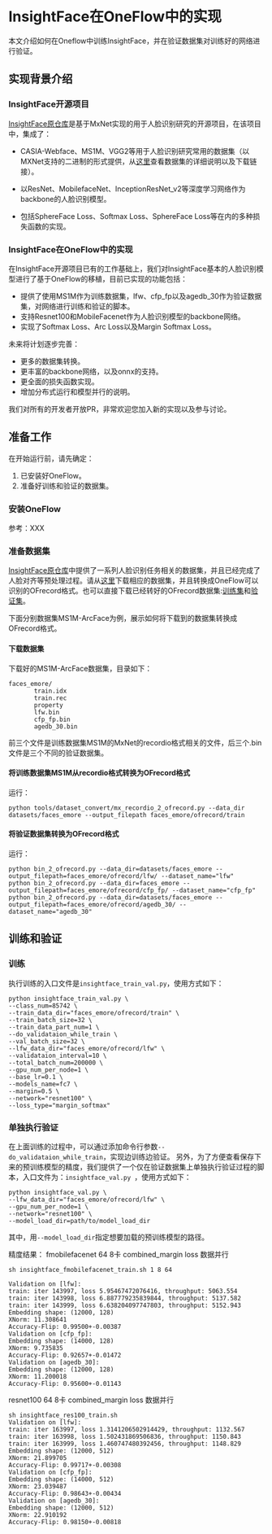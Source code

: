 # InsightFace在OneFlow中的实现

本文介绍如何在Oneflow中训练InsightFace，并在验证数据集对训练好的网络进行验证。

## 实现背景介绍

###  InsightFace开源项目

[InsightFace原仓库](https://github.com/deepinsight/insightface)是基于MxNet实现的用于人脸识别研究的开源项目，在该项目中，集成了：

* CASIA-Webface、MS1M、VGG2等用于人脸识别研究常用的数据集（以MXNet支持的二进制的形式提供，从[这里](https://github.com/deepinsight/insightface/wiki/Dataset-Zoo)查看数据集的详细说明以及下载链接）。

* 以ResNet、MobilefaceNet、InceptionResNet_v2等深度学习网络作为backbone的人脸识别模型。
* 包括SphereFace Loss、Softmax Loss、SphereFace Loss等在内的多种损失函数的实现。



### InsightFace在OneFlow中的实现

在InsightFace开源项目已有的工作基础上，我们对InsightFace基本的人脸识别模型进行了基于OneFlow的移植，目前已实现的功能包括：

* 提供了使用MS1M作为训练数据集，lfw、cfp_fp以及agedb_30作为验证数据集，对网络进行训练和验证的脚本。
* 支持Resnet100和MobileFacenet作为人脸识别模型的backbone网络。
* 实现了Softmax Loss、Arc Loss以及Margin Softmax Loss。


未来将计划逐步完善：

* 更多的数据集转换。
* 更丰富的backbone网络，以及onnx的支持。
* 更全面的损失函数实现。
* 增加分布式运行和模型并行的说明。



我们对所有的开发者开放PR，非常欢迎您加入新的实现以及参与讨论。

## 准备工作

在开始运行前，请先确定：
1. 已安装好OneFlow。
2. 准备好训练和验证的数据集。



###  安装OneFlow
参考：XXX

### 准备数据集

[InsightFace原仓库](https://github.com/deepinsight/insightface)中提供了一系列人脸识别任务相关的数据集，并且已经完成了人脸对齐等预处理过程。请从[这里](https://github.com/deepinsight/insightface/wiki/Dataset-Zoo)下载相应的数据集，并且转换成OneFlow可以识别的OFrecord格式。也可以直接下载已经转好的OFrecord数据集:[训练集](http://oneflow-public.oss-cn-beijing.aliyuncs.com/face_dataset/train_ofrecord.tar.gz)和[验证集](http://oneflow-public.oss-cn-beijing.aliyuncs.com/face_dataset/eval_ofrecord.tar.gz)。

下面分别数据集MS1M-ArcFace为例，展示如何将下载到的数据集转换成OFrecord格式。

#### 下载数据集

下载好的MS1M-ArcFace数据集，目录如下：

```
faces_emore/
       train.idx
       train.rec
       property
       lfw.bin
       cfp_fp.bin
       agedb_30.bin
```



前三个文件是训练数据集MS1M的MxNet的recordio格式相关的文件，后三个.bin文件是三个不同的验证数据集。



#### 将训练数据集MS1M从recordio格式转换为OFrecord格式

运行：

```
python tools/dataset_convert/mx_recordio_2_ofrecord.py --data_dir datasets/faces_emore --output_filepath faces_emore/ofrecord/train
```



#### 将验证数据集转换为OFrecord格式

运行：

```
python bin_2_ofrecord.py --data_dir=datasets/faces_emore --output_filepath=faces_emore/ofrecord/lfw/ --dataset_name="lfw"
python bin_2_ofrecord.py --data_dir=faces_emore --output_filepath=faces_emore/ofrecord/cfp_fp/ --dataset_name="cfp_fp"
python bin_2_ofrecord.py --data_dir=datasets/faces_emore --output_filepath=faces_emore/ofrecord/agedb_30/ --dataset_name="agedb_30"
```


## 训练和验证

### 训练

执行训练的入口文件是`insightface_train_val.py`，使用方式如下：

```
python insightface_train_val.py \
--class_num=85742 \
--train_data_dir="faces_emore/ofrecord/train" \
--train_batch_size=32 \
--train_data_part_num=1 \
--do_validataion_while_train \
--val_batch_size=32 \
--lfw_data_dir="faces_emore/ofrecord/lfw" \
--validataion_interval=10 \
--total_batch_num=200000 \
--gpu_num_per_node=1 \
--base_lr=0.1 \
--models_name=fc7 \
--margin=0.5 \
--network="resnet100" \
--loss_type="margin_softmax" 
```


### 单独执行验证
在上面训练的过程中，可以通过添加命令行参数`--do_validataion_while_train`，实现边训练边验证。
另外，为了方便查看保存下来的预训练模型的精度，我们提供了一个仅在验证数据集上单独执行验证过程的脚本，入口文件为：`insightface_val.py `，使用方式如下：

```
python insightface_val.py \
--lfw_data_dir="faces_emore/ofrecord/lfw" \
--gpu_num_per_node=1 \
--network="resnet100" \
--model_load_dir=path/to/model_load_dir
```

其中，用`--model_load_dir`指定想要加载的预训练模型的路径。


精度结果：
fmobilefacenet 64 8卡 combined_margin loss 数据并行
```
sh insightface_fmobilefacenet_train.sh 1 8 64 

Validation on [lfw]:
train: iter 143997, loss 5.95467472076416, throughput: 5063.554
train: iter 143998, loss 6.887779235839844, throughput: 5137.582
train: iter 143999, loss 6.638204097747803, throughput: 5152.943
Embedding shape: (12000, 128)
XNorm: 11.308641
Accuracy-Flip: 0.99500+-0.00387
Validation on [cfp_fp]:
Embedding shape: (14000, 128)
XNorm: 9.735835
Accuracy-Flip: 0.92657+-0.01472
Validation on [agedb_30]:
Embedding shape: (12000, 128)
XNorm: 11.200018
Accuracy-Flip: 0.95600+-0.01143
```
resnet100 64 8卡 combined_margin loss 数据并行
```
sh insightface_res100_train.sh
Validation on [lfw]:
train: iter 163997, loss 1.3141206502914429, throughput: 1132.567
train: iter 163998, loss 1.502431869506836, throughput: 1150.843
train: iter 163999, loss 1.460747480392456, throughput: 1148.829
Embedding shape: (12000, 512)
XNorm: 21.899705
Accuracy-Flip: 0.99717+-0.00308
Validation on [cfp_fp]:
Embedding shape: (14000, 512)
XNorm: 23.039487
Accuracy-Flip: 0.98643+-0.00434
Validation on [agedb_30]:
Embedding shape: (12000, 512)
XNorm: 22.910192
Accuracy-Flip: 0.98150+-0.00818
```






